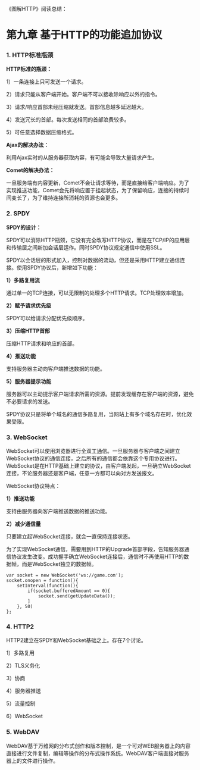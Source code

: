 《图解HTTP》阅读总结：

# 第九章 基于HTTP的功能追加协议

### 1. HTTP标准瓶颈

**HTTP标准的瓶颈：**

1）一条连接上只可发送一个请求。

2）请求只能从客户端开始。客户端不可以接收除响应以外的指令。

3）请求/响应首部未经压缩就发送。首部信息越多延迟越大。

4）发送冗长的首部。每次发送相同的首部浪费较多。

5）可任意选择数据压缩格式。

**Ajax的解决办法：**

利用Ajax实时的从服务器获取内容，有可能会导致大量请求产生。

**Comet的解决办法：**

一旦服务端有内容更新，Comet不会让请求等待，而是直接给客户端响应。为了实现推送功能，Comet会先将响应置于挂起状态，为了保留响应，连接的持续时间变长了，为了维持连接所消耗的资源也会更多。

### 2. SPDY

**SPDY的设计：**

SPDY可以消除HTTP瓶颈，它没有完全改写HTTP协议，而是在TCP/IP的应用层和传输层之间新加会话层运作。同时SPDY协议规定通信中使用SSL。

SPDY以会话层的形式加入，控制对数据的流动，但还是采用HTTP建立通信连接。使用SPDY协议后，新增如下功能：

**1）多路复用流**

通过单一的TCP连接，可以无限制的处理多个HTTP请求。TCP处理效率增加。

**2）赋予请求优先级**

SPDY可以给请求分配优先级顺序。

**3）压缩HTTP首部**

压缩HTTP请求和响应的首部。

**4）推送功能**

支持服务器主动向客户端推送数据的功能。

**5）服务器提示功能**

服务器可以主动提示客户端请求所需的资源。提前发现缓存在客户端的资源，避免不必要请求的发送。

SPDY协议只是将单个域名的通信多路复用，当网站上有多个域名存在时，优化效果受限。



### 3. WebSocket

WebSocket可以使用浏览器进行全双工通信。一旦服务器与客户端之间建立WebSocket协议的通信连接，之后所有的通信都会依靠这个专用协议进行。WebSocket是在HTTP基础上建立的协议，由客户端发起，一旦确立WebSocket连接，不论服务器还是客户端，任意一方都可以向对方发送报文。

WebSocket协议特点：

**1）推送功能**

支持由服务器向客户端推送数据的推送功能。

**2）减少通信量**

只要建立起WebSocket连接，就会一直保持连接状态。

为了实现WebSocket通信，需要用到HTTP的Upgrade首部字段，告知服务器通信协议发生改变。成功握手确立WebSocket连接后，通信时不再使用HTTP的数据帧，而是WebSocket独立的数据帧。


```
var socket = new WebSocket('ws://game.com');
socket.onopen = function(){
    setInterval(function(){
        if(socket.bufferedAmount == 0){
            socket.send(getUpdateData());
        ]
    }, 50)
};
```


### 4. HTTP2

HTTP2建立在SPDY和WebSocket基础之上。存在7个讨论。

1）多路复用

2）TLS义务化

3）协商

4）服务器推送

5）流量控制

6）WebSocket

### 5. WebDAV

WebDAV基于万维网的分布式创作和版本控制，是一个可对WEB服务器上的内容直接进行文件复制，编辑等操作的分布式操作系统。WebDAV客户端直接对服务器上的文件进行操作。



